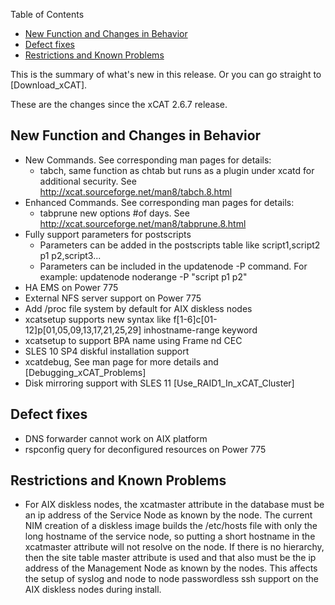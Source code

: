 <!-- START doctoc generated TOC please keep comment here to allow auto update -->
<!-- DON'T EDIT THIS SECTION, INSTEAD RE-RUN doctoc TO UPDATE -->
Table of Contents

- [New Function and Changes in Behavior](#new-function-and-changes-in-behavior)
- [Defect fixes](#defect-fixes)
- [Restrictions and Known Problems](#restrictions-and-known-problems)

<!-- END doctoc generated TOC please keep comment here to allow auto update -->

This is the summary of what's new in this release. Or you can go straight to [Download_xCAT]. 

These are the changes since the xCAT 2.6.7 release. 

## New Function and Changes in Behavior

  * New Commands. See corresponding man pages for details: 
    * tabch, same function as chtab but runs as a plugin under xcatd for additional security. See http://xcat.sourceforge.net/man8/tabch.8.html 
  * Enhanced Commands. See corresponding man pages for details: 
    * tabprune new options #of days. See http://xcat.sourceforge.net/man8/tabprune.8.html 
  * Fully support parameters for postscripts 
    * Parameters can be added in the postscripts table like script1,script2 p1 p2,script3... 
    * Parameters can be included in the updatenode -P command. For example: updatenode noderange -P "script p1 p2" 
  * HA EMS on Power 775 
  * External NFS server support on Power 775 
  * Add /proc file system by default for AIX diskless nodes 
  * xcatsetup supports new syntax like f[1-6]c[01-12]p[01,05,09,13,17,21,25,29] inhostname-range keyword 
  * xcatsetup to support BPA name using Frame nd CEC 
  * SLES 10 SP4 diskful installation support 
  * xcatdebug, See man page for more details and [Debugging_xCAT_Problems] 
  * Disk mirroring support with SLES 11 [Use_RAID1_In_xCAT_Cluster] 

## Defect fixes

  * DNS forwarder cannot work on AIX platform 
  * rspconfig query for deconfigured resources on Power 775 

## Restrictions and Known Problems

  * For AIX diskless nodes, the xcatmaster attribute in the database must be an ip address of the Service Node as known by the node. The current NIM creation of a diskless image builds the /etc/hosts file with only the long hostname of the service node, so putting a short hostname in the xcatmaster attribute will not resolve on the node. If there is no hierarchy, then the site table master attribute is used and that also must be the ip address of the Management Node as known by the nodes. This affects the setup of syslog and node to node passwordless ssh support on the AIX diskless nodes during install. 
